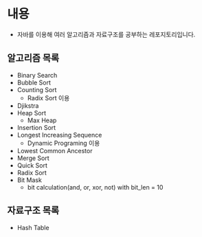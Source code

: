 # 내용
- 자바를 이용해 여러 알고리즘과 자료구조를 공부하는 레포지토리입니다.

## 알고리즘 목록
- Binary Search
- Bubble Sort
- Counting Sort
  - Radix Sort 이용
- Djikstra
- Heap Sort
  - Max Heap
- Insertion Sort
- Longest Increasing Sequence
  - Dynamic Programing 이용
- Lowest Common Ancestor
- Merge Sort
- Quick Sort
- Radix Sort
- Bit Mask
  - bit calculation(and, or, xor, not) with bit_len = 10

## 자료구조 목록
- Hash Table
